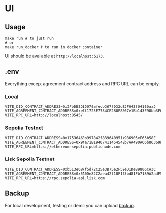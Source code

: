 # UI

## Usage

```shell
make run # to just run
# or
make run_docker # to run in docker container
```

UI should be available at `http://localhost:5173`. 

## .env

Everything except agreement contract address and RPC URL can be empty.

### Local

```shell
VITE_DID_CONTRACT_ADDRESS=0x5FbDB2315678afecb367f032d93F642f64180aa3
VITE_AGREEMENT_CONTRACT_ADDRESS=0xe7f1725E7734CE288F8367e1Bb143E90bb3F0512
VITE_RPC_URL=http://localhost:8545/
```

### Sepolia Testnet

```shell
VITE_DID_CONTRACT_ADDRESS=0x17536460b997842f8396409514986905eF63b58E
VITE_AGREEMENT_CONTRACT_ADDRESS=0x94a71B1940741145454Bb7AA490A66b86369F160
VITE_RPC_URL=https://ethereum-sepolia.publicnode.com
```

### Lisk Sepolia Testnet

```shell
VITE_DID_CONTRACT_ADDRESS=0xb513e687f5d72C25e3B75e2F59eD1De89806CA3C
VITE_AGREEMENT_CONTRACT_ADDRESS=0x5A0De82C2aea42f18F103bd81Fb7189A2adF5e06
VITE_RPC_URL=https://rpc.sepolia-api.lisk.com
```

## Backup

For local development, testing or demo you can upload [backup](../rise-backup.json).
